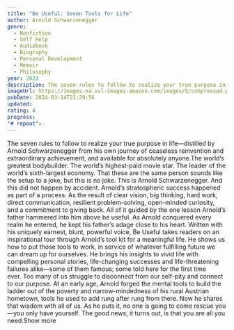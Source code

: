 ```yaml
---
title: "Be Useful: Seven Tools for Life"
author: Arnold Schwarzenegger
genre:
  - Nonfiction
  - Self Help
  - Audiobook
  - Biography
  - Personal Development
  - Memoir
  - Philosophy
year: 2023
description: The seven rules to follow to realize your true purpose in life—distilled by Arnold Schwarzenegger from his own journey of ceaseless reinvention and extraordinary achievement, and available for absolutely anyone.The world’s greatest bodybuilder. The world’s highest-paid movie star. The leader of the world’s sixth-largest economy. That these are the same person sounds like the setup to a joke, but this is no joke. This is Arnold Schwarzenegger. And this did not happen by accident. Arnold’s stratospheric success happened as part of a process. As the result of clear vision, big thinking, hard work, direct communication, resilient problem-solving, open-minded curiosity, and a commitment to giving back. All of it guided by the one lesson Arnold’s father hammered into him above be useful. As Arnold conquered every realm he entered, he kept his father’s adage close to his heart. Written with his uniquely earnest, blunt, powerful voice, Be Useful takes readers on an inspirational tour through Arnold’s tool kit for a meaningful life. He shows us how to put those tools to work, in service of whatever fulfilling future we can dream up for ourselves. He brings his insights to vivid life with compelling personal stories, life-changing successes and life-threatening failures alike—some of them famous; some told here for the first time ever. Too many of us struggle to disconnect from our self-pity and connect to our purpose. At an early age, Arnold forged the mental tools to build the ladder out of the poverty and narrow-mindedness of his rural Austrian hometown, tools he used to add rung after rung from there. Now he shares that wisdom with all of us. As he puts it, no one is going to come rescue you—you only have yourself. The good news, it turns out, is that you are all you need.Show more
imageUrl: https://images-na.ssl-images-amazon.com/images/S/compressed.photo.goodreads.com/books/1685351182i/125063314.jpg
pubDate: 2024-03-14T21:29:56
updated:
rating: 4
progress:
"# repeat":
---
```

The seven rules to follow to realize your true purpose in life—distilled by Arnold Schwarzenegger from his own journey of ceaseless reinvention and extraordinary achievement, and available for absolutely anyone.The world’s greatest bodybuilder. The world’s highest-paid movie star. The leader of the world’s sixth-largest economy. That these are the same person sounds like the setup to a joke, but this is no joke. This is Arnold Schwarzenegger. And this did not happen by accident. Arnold’s stratospheric success happened as part of a process. As the result of clear vision, big thinking, hard work, direct communication, resilient problem-solving, open-minded curiosity, and a commitment to giving back. All of it guided by the one lesson Arnold’s father hammered into him above be useful. As Arnold conquered every realm he entered, he kept his father’s adage close to his heart. Written with his uniquely earnest, blunt, powerful voice, Be Useful takes readers on an inspirational tour through Arnold’s tool kit for a meaningful life. He shows us how to put those tools to work, in service of whatever fulfilling future we can dream up for ourselves. He brings his insights to vivid life with compelling personal stories, life-changing successes and life-threatening failures alike—some of them famous; some told here for the first time ever. Too many of us struggle to disconnect from our self-pity and connect to our purpose. At an early age, Arnold forged the mental tools to build the ladder out of the poverty and narrow-mindedness of his rural Austrian hometown, tools he used to add rung after rung from there. Now he shares that wisdom with all of us. As he puts it, no one is going to come rescue you—you only have yourself. The good news, it turns out, is that you are all you need.Show more